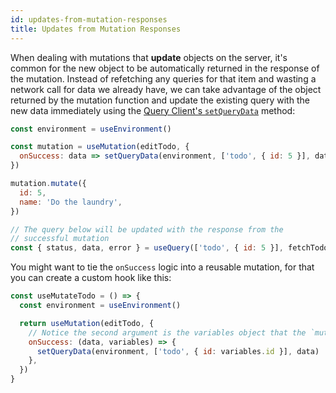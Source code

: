 ```yaml
---
id: updates-from-mutation-responses
title: Updates from Mutation Responses
---
```


When dealing with mutations that **update** objects on the server, it's common for the new object to be automatically returned in the response of the mutation. Instead of refetching any queries for that item and wasting a network call for data we already have, we can take advantage of the object returned by the mutation function and update the existing query with the new data immediately using the [Query Client's `setQueryData`](../reference/Environment#queryclientsetquerydata) method:

```js
const environment = useEnvironment()

const mutation = useMutation(editTodo, {
  onSuccess: data => setQueryData(environment, ['todo', { id: 5 }], data),
})

mutation.mutate({
  id: 5,
  name: 'Do the laundry',
})

// The query below will be updated with the response from the
// successful mutation
const { status, data, error } = useQuery(['todo', { id: 5 }], fetchTodoByID)
```

You might want to tie the `onSuccess` logic into a reusable mutation, for that you can
create a custom hook like this:

```js
const useMutateTodo = () => {
  const environment = useEnvironment()

  return useMutation(editTodo, {
    // Notice the second argument is the variables object that the `mutate` function receives
    onSuccess: (data, variables) => {
      setQueryData(environment, ['todo', { id: variables.id }], data)
    },
  })
}
```
